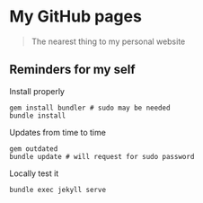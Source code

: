 My GitHub pages
===============

> The nearest thing to my personal website

## Reminders for my self

Install properly

    gem install bundler # sudo may be needed
    bundle install
    
Updates from time to time

    gem outdated
    bundle update # will request for sudo password

Locally test it

    bundle exec jekyll serve
